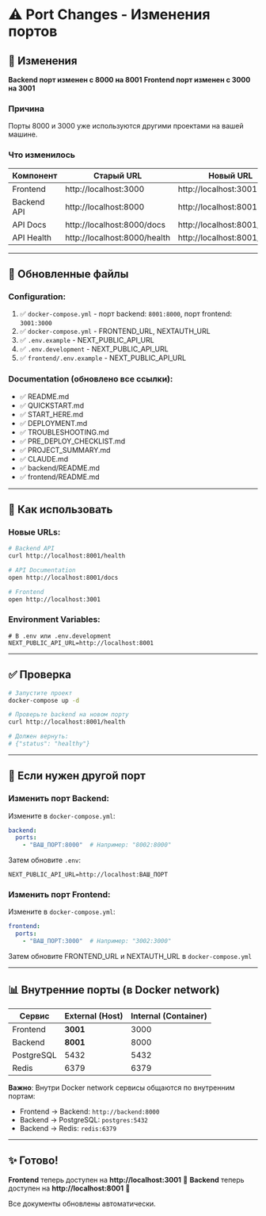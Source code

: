 # ⚠️ Port Changes - Изменения портов

## 🔄 Изменения

**Backend порт изменен с 8000 на 8001**
**Frontend порт изменен с 3000 на 3001**

### Причина
Порты 8000 и 3000 уже используются другими проектами на вашей машине.

### Что изменилось

| Компонент | Старый URL | Новый URL |
|-----------|-----------|-----------|
| Frontend | http://localhost:3000 | http://localhost:3001 |
| Backend API | http://localhost:8000 | http://localhost:8001 |
| API Docs | http://localhost:8000/docs | http://localhost:8001/docs |
| API Health | http://localhost:8000/health | http://localhost:8001/health |

---

## 📝 Обновленные файлы

### Configuration:
1. ✅ `docker-compose.yml` - порт backend: `8001:8000`, порт frontend: `3001:3000`
2. ✅ `docker-compose.yml` - FRONTEND_URL, NEXTAUTH_URL
3. ✅ `.env.example` - NEXT_PUBLIC_API_URL
4. ✅ `.env.development` - NEXT_PUBLIC_API_URL
5. ✅ `frontend/.env.example` - NEXT_PUBLIC_API_URL

### Documentation (обновлено все ссылки):
- ✅ README.md
- ✅ QUICKSTART.md
- ✅ START_HERE.md
- ✅ DEPLOYMENT.md
- ✅ TROUBLESHOOTING.md
- ✅ PRE_DEPLOY_CHECKLIST.md
- ✅ PROJECT_SUMMARY.md
- ✅ CLAUDE.md
- ✅ backend/README.md
- ✅ frontend/README.md

---

## 🚀 Как использовать

### Новые URLs:

```bash
# Backend API
curl http://localhost:8001/health

# API Documentation
open http://localhost:8001/docs

# Frontend
open http://localhost:3001
```

### Environment Variables:

```env
# В .env или .env.development
NEXT_PUBLIC_API_URL=http://localhost:8001
```

---

## ✅ Проверка

```bash
# Запустите проект
docker-compose up -d

# Проверьте backend на новом порту
curl http://localhost:8001/health

# Должен вернуть:
# {"status": "healthy"}
```

---

## 🔧 Если нужен другой порт

### Изменить порт Backend:

Измените в `docker-compose.yml`:
```yaml
backend:
  ports:
    - "ВАШ_ПОРТ:8000"  # Например: "8002:8000"
```

Затем обновите `.env`:
```env
NEXT_PUBLIC_API_URL=http://localhost:ВАШ_ПОРТ
```

### Изменить порт Frontend:

Измените в `docker-compose.yml`:
```yaml
frontend:
  ports:
    - "ВАШ_ПОРТ:3000"  # Например: "3002:3000"
```

Затем обновите FRONTEND_URL и NEXTAUTH_URL в `docker-compose.yml`

---

## 📊 Внутренние порты (в Docker network)

| Сервис | External (Host) | Internal (Container) |
|--------|----------------|---------------------|
| Frontend | **3001** | 3000 |
| Backend | **8001** | 8000 |
| PostgreSQL | 5432 | 5432 |
| Redis | 6379 | 6379 |

**Важно**: Внутри Docker network сервисы общаются по внутренним портам:
- Frontend → Backend: `http://backend:8000`
- Backend → PostgreSQL: `postgres:5432`
- Backend → Redis: `redis:6379`

---

## ✨ Готово!

**Frontend** теперь доступен на **http://localhost:3001** 🎉
**Backend** теперь доступен на **http://localhost:8001** 🎉

Все документы обновлены автоматически.
